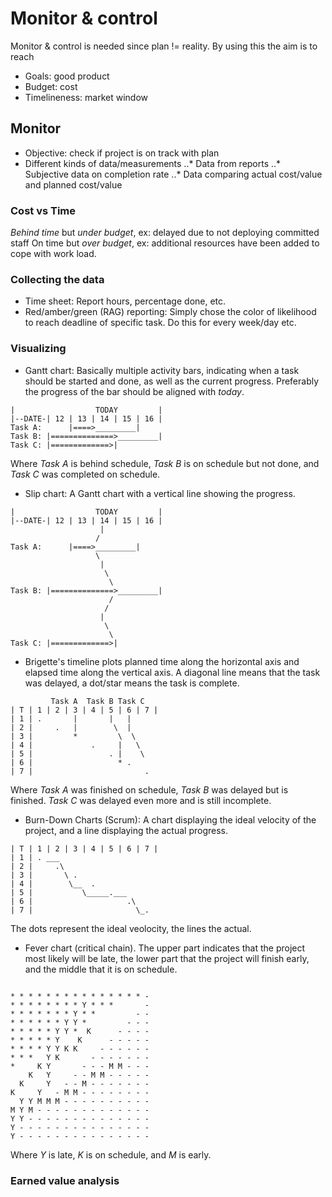 # Monitor & control 

Monitor & control is needed since plan != reality.
By using this the aim is to reach
* Goals: good product
* Budget: cost
* Timelineness: market window

## Monitor

* Objective: check if project is on track with plan
* Different kinds of data/measurements
..* Data from reports
..* Subjective data on completion rate
..* Data comparing actual cost/value and planned cost/value

### Cost vs Time
*Behind time* but *under budget*, ex: delayed due to not
deploying committed staff
On time but *over budget*, ex: additional resources have
been added to cope with work load.

### Collecting the data
* Time sheet: Report hours, percentage done, etc.
* Red/amber/green (RAG) reporting: Simply chose the color of
likelihood to reach deadline of specific task. Do this for every
week/day etc.

### Visualizing
* Gantt chart: Basically multiple activity bars, indicating
when a task should be started and done, as well as the current
progress. Preferably the progress of the bar should be aligned
with *today*.
```
|                  TODAY         |
|--DATE-| 12 | 13 | 14 | 15 | 16 |
Task A:      |====>_________|
Task B: |==============>_________|
Task C: |=============>|
```
Where *Task A* is behind schedule, *Task B* is on schedule but
not done, and *Task C* was completed on schedule.

* Slip chart: A Gantt chart with a vertical line showing the
progress.

```
|                  TODAY         |
|--DATE-| 12 | 13 | 14 | 15 | 16 |
                    |
                   /
Task A:      |====>_________|
                   \
                    |
                     \
                      \
Task B: |==============>_________|
                      /
                     /
                    |
                     \
                      \
Task C: |=============>|
```

* Brigette's timeline plots planned time along the horizontal
axis and elapsed time along the vertical axis. A diagonal line
means that the task was delayed, a dot/star means the task is
complete.

```
         Task A  Task B Task C
| T | 1 | 2 | 3 | 4 | 5 | 6 | 7 |
| 1 | .       |       |   |
| 2 |     .   |        \  |
| 3 |         *         \  \
| 4 |             .     |   \
| 5 |                 . |    \
| 6 |                   * . 
| 7 |                         .
```

Where *Task A* was finished on schedule, *Task B* was
delayed but is finished. *Task C* was delayed even more and
is still incomplete.

* Burn-Down Charts (Scrum): A chart displaying the ideal velocity
of the project, and a line displaying the actual progress.

```
| T | 1 | 2 | 3 | 4 | 5 | 6 | 7 |
| 1 | . ___
| 2 |     .\
| 3 |       \ .
| 4 |        \__  . 
| 5 |           \_____.___ 
| 6 |                     .\ 
| 7 |                       \_.
```

The dots represent the ideal veolocity, the lines the actual.

* Fever chart (critical chain). The upper part indicates
that the project most likely will be late, the lower part
that the project will finish early, and the middle that
it is on schedule.

```

* * * * * * * * * * * * * * * -
* * * * * * * * Y * * *       -
* * * * * * * Y * *         - -
* * * * * * Y Y *         - - -
* * * * * Y Y *  K      - - - -
* * * * * Y    K      - - - - - 
* * * * Y Y K K     - - - - - - 
* * *   Y K       - - - - - - - 
*     K Y       - - - M M - - - 
    K   Y     - - M M - - - - - 
  K     Y   - - M - - - - - - - 
K     Y   - M M - - - - - - - - 
  Y Y M M M - - - - - - - - - -
M Y M - - - - - - - - - - - - - 
Y Y - - - - - - - - - - - - - - 
Y - - - - - - - - - - - - - - -
Y - - - - - - - - - - - - - - - 
```

Where *Y* is late, *K* is on schedule, and *M* is early.

### Earned value analysis

